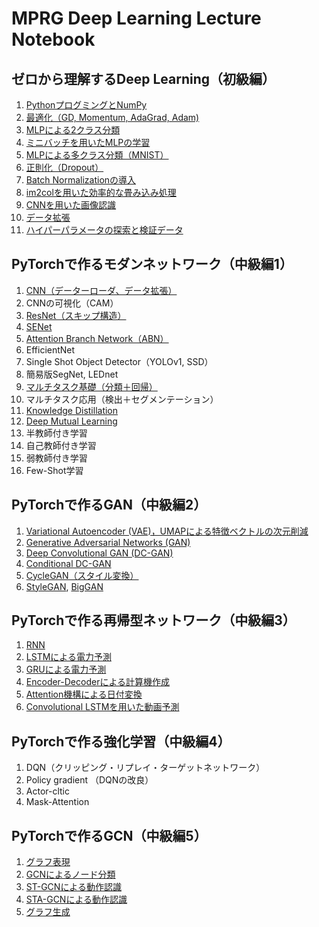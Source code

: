 # MPRG Deep Learning Lecture Notebook


## ゼロから理解するDeep Learning（初級編）
1.  [PythonプログミングとNumPy](https://colab.research.google.com/github/machine-perception-robotics-group/MPRGDeepLearningLectureNotebook/blob/master/01_dnn_scratch/01_python_and_numpy.ipynb)
2.  [最適化（GD, Momentum, AdaGrad, Adam)](https://colab.research.google.com/github/machine-perception-robotics-group/MPRGDeepLearningLectureNotebook/blob/master/01_dnn_scratch/02_optimization.ipynb)
3.  [MLPによる2クラス分類](https://colab.research.google.com/github/machine-perception-robotics-group/MPRGDeepLearningLectureNotebook/blob/master/01_dnn_scratch/03_mlp_bernoulli.ipynb)
4.  [ミニバッチを用いたMLPの学習](https://colab.research.google.com/github/machine-perception-robotics-group/MPRGDeepLearningLectureNotebook/blob/master/01_dnn_scratch/04_mlp_bernoulli_minibatch.ipynb)
5.  [MLPによる多クラス分類（MNIST）](https://colab.research.google.com/github/machine-perception-robotics-group/MPRGDeepLearningLectureNotebook/blob/master/01_dnn_scratch/05_mlp_mnist.ipynb)
6.  [正則化（Dropout）](https://colab.research.google.com/github/machine-perception-robotics-group/MPRGDeepLearningLectureNotebook/blob/master/01_dnn_scratch/06_dropout.ipynb)
7.  [Batch Normalizationの導入](https://colab.research.google.com/github/machine-perception-robotics-group/MPRGDeepLearningLectureNotebook/blob/master/01_dnn_scratch/07_batchnorm.ipynb)
8.  [im2colを用いた効率的な畳み込み処理](https://colab.research.google.com/github/machine-perception-robotics-group/MPRGDeepLearningLectureNotebook/blob/master/01_dnn_scratch/08_im2col.ipynb)
9.  [CNNを用いた画像認識](https://colab.research.google.com/github/machine-perception-robotics-group/MPRGDeepLearningLectureNotebook/blob/master/01_dnn_scratch/09_cnn.ipynb)
10. [データ拡張](https://colab.research.google.com/github/machine-perception-robotics-group/MPRGDeepLearningLectureNotebook/blob/master/01_dnn_scratch/10_augmentation.ipynb)
11. [ハイパーパラメータの探索と検証データ](https://colab.research.google.com/github/machine-perception-robotics-group/MPRGDeepLearningLectureNotebook/blob/master/01_dnn_scratch/11_parameter_search.ipynb)


## PyTorchで作るモダンネットワーク（中級編1）
1.  [CNN（データーローダ、データ拡張）](https://colab.research.google.com/github/machine-perception-robotics-group/MPRGDeepLearningLectureNotebook/blob/master/11_cnn_pytorch/01_cnn_dataloader_augmentation.ipynb)
2.  CNNの可視化（CAM）
3.  [ResNet（スキップ構造）](https://colab.research.google.com/github/machine-perception-robotics-group/MPRGDeepLearningLectureNotebook/blob/master/11_cnn_pytorch/03_resnet.ipynb)
4.  [SENet](https://colab.research.google.com/github/machine-perception-robotics-group/MPRGDeepLearningLectureNotebook/blob/master/11_cnn_pytorch/04_senet.ipynb)
5.  [Attention Branch Network（ABN）](https://colab.research.google.com/github/machine-perception-robotics-group/MPRGDeepLearningLectureNotebook/blob/master/11_cnn_pytorch/05_abn.ipynb)
6.  EfficientNet
7.  Single Shot Object Detector（YOLOv1, SSD）
8.  簡易版SegNet, LEDnet
9.  [マルチタスク基礎（分類＋回帰）](https://colab.research.google.com/github/machine-perception-robotics-group/MPRGDeepLearningLectureNotebook/blob/master/11_cnn_pytorch/09_multitask_fundamental.ipynb)
10. マルチタスク応用（検出＋セグメンテーション）
11. [Knowledge Distillation](https://colab.research.google.com/github/machine-perception-robotics-group/MPRGDeepLearningLectureNotebook/blob/master/11_cnn_pytorch/10_knowledge_distillation.ipynb)
12. [Deep Mutual Learning](https://colab.research.google.com/github/machine-perception-robotics-group/MPRGDeepLearningLectureNotebook/blob/master/11_cnn_pytorch/11_deep_mutual_learning.ipynb)
13. 半教師付き学習
14. 自己教師付き学習
15. 弱教師付き学習
16. Few-Shot学習


## PyTorchで作るGAN（中級編2）
1.  [Variational Autoencoder (VAE)，UMAPによる特徴ベクトルの次元削減](https://colab.research.google.com/github/machine-perception-robotics-group/MPRGDeepLearningLectureNotebook/blob/master/12_gan/01_Variational_autoencoder.ipynb)
2.  [Generative Adversarial Networks (GAN)](https://colab.research.google.com/github/machine-perception-robotics-group/MPRGDeepLearningLectureNotebook/blob/master/12_gan/02_GAN.ipynb)
3.  [Deep Convolutional GAN (DC-GAN)](https://colab.research.google.com/github/machine-perception-robotics-group/MPRGDeepLearningLectureNotebook/blob/master/12_gan/03_Deep_Convolutional_GAN.ipynb)
4.  [Conditional DC-GAN](https://colab.research.google.com/github/machine-perception-robotics-group/MPRGDeepLearningLectureNotebook/blob/master/12_gan/04_conditional_DC_GAN.ipynb)
5.  [CycleGAN（スタイル変換）](https://colab.research.google.com/github/machine-perception-robotics-group/MPRGDeepLearningLectureNotebook/blob/master/12_gan/05_CycleGAN.ipynb)
6.  [StyleGAN](https://colab.research.google.com/github/machine-perception-robotics-group/MPRGDeepLearningLectureNotebook/blob/master/12_gan/06_StyleGAN.ipynb), [BigGAN](https://colab.research.google.com/github/machine-perception-robotics-group/MPRGDeepLearningLectureNotebook/blob/master/12_gan/06_BigGAN.ipynb)


## PyTorchで作る再帰型ネットワーク（中級編3）
1.  [RNN](https://colab.research.google.com/github/machine-perception-robotics-group/MPRGDeepLearningLectureNotebook/blob/master/13_rnn/01_03_RNN.ipynb)
2.  [LSTMによる電力予測](https://colab.research.google.com/github/machine-perception-robotics-group/MPRGDeepLearningLectureNotebook/blob/master/13_rnn/01_03_RNN.ipynb)
3.  [GRUによる電力予測](https://colab.research.google.com/github/machine-perception-robotics-group/MPRGDeepLearningLectureNotebook/blob/master/13_rnn/01_03_RNN.ipynb)
4.  [Encoder-Decoderによる計算機作成](https://colab.research.google.com/github/machine-perception-robotics-group/MPRGDeepLearningLectureNotebook/blob/master/13_rnn/04_Seq2seq.ipynb)
5.  [Attention機構による日付変換](https://colab.research.google.com/github/machine-perception-robotics-group/MPRGDeepLearningLectureNotebook/blob/master/13_rnn/05_Attention.ipynb)
6.  [Convolutional LSTMを用いた動画予測](https://colab.research.google.com/github/machine-perception-robotics-group/MPRGDeepLearningLectureNotebook/blob/master/13_rnn/06_ConvLSTM.ipynb)


## PyTorchで作る強化学習（中級編4）
1.  DQN（クリッピング・リプレイ・ターゲットネットワーク）
2.  Policy gradient （DQNの改良）
3.  Actor-cltic
4.  Mask-Attention


## PyTorchで作るGCN（中級編5）
1.  [グラフ表現](https://colab.research.google.com/github/machine-perception-robotics-group/MPRGDeepLearningLectureNotebook/blob/master/15_gcn/01_graph.ipynb)
2.  [GCNによるノード分類](https://colab.research.google.com/github/machine-perception-robotics-group/MPRGDeepLearningLectureNotebook/blob/master/15_gcn/02_node_classification_GCN.ipynb)
3.  [ST-GCNによる動作認識](https://colab.research.google.com/github/machine-perception-robotics-group/MPRGDeepLearningLectureNotebook/blob/master/15_gcn/03_action_recognition_ST_GCN.ipynb)
4.  [STA-GCNによる動作認識](https://colab.research.google.com/github/machine-perception-robotics-group/MPRGDeepLearningLectureNotebook/blob/master/15_gcn/04_action_recognition_STA_GCN.ipynb)
5.  [グラフ生成](https://colab.research.google.com/github/machine-perception-robotics-group/MPRGDeepLearningLectureNotebook/blob/master/15_gcn/05_graph_generation_DGMG.ipynb)
